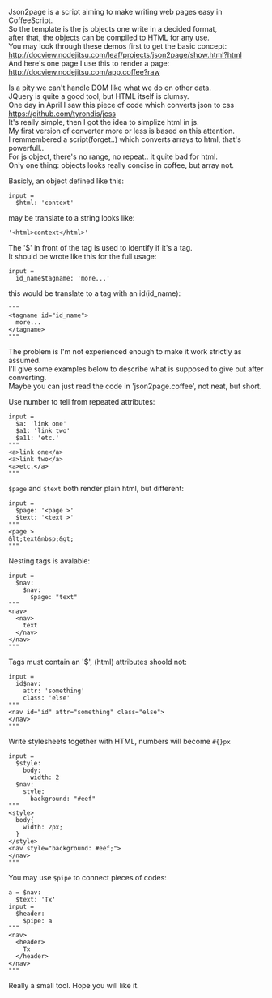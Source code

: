 
Json2page is a script aiming to make writing web pages easy in CoffeeScript.  
So the template is the js objects one write in a decided format,  
after that, the objects can be compiled to HTML for any use.  
You may look through these demos first to get the basic concept:  
http://docview.nodejitsu.com/leaf/projects/json2page/show.html?html  
And here's one page I use this to render a page:  
http://docview.nodejitsu.com/app.coffee?raw  

Is a pity we can't handle DOM like what we do on other data.  
JQuery is quite a good tool, but HTML itself is clumsy.  
One day in April I saw this piece of code which converts json to css  
https://github.com/tyrondis/jcss  
It's really simple, then I got the idea to simplize html in js.  
My first version of converter more or less is based on this attention.  
I remmembered a script(forget..) which converts arrays to html, that's powerfull..  
For js object, there's no range, no repeat.. it quite bad for html.  
Only one thing: objects looks really concise in coffee, but array not.  

Basicly, an object defined like this:  

    input =
      $html: 'context'

may be translate to a string looks like:  

    '<html>context</html>'

The '$' in front of the tag is used to identify if it's a tag.  
It should be wrote like this for the full usage:  

    input =
      id_name$tagname: 'more...'

this would be translate to a tag with an id(id_name):  

    """
    <tagname id="id_name">
      more...
    </tagname>
    """

The problem is I'm not experienced enough to make it work strictly as assumed.  
I'll give some examples below to describe what is supposed to give out after converting.  
Maybe you can just read the code in 'json2page.coffee', not neat, but short.  

Use number to tell from repeated attributes:  

    input =
      $a: 'link one'
      $a1: 'link two'
      $a11: 'etc.'
    """
    <a>link one</a>
    <a>link two</a>
    <a>etc.</a>
    """
`$page` and `$text` both render plain html, but different:  

    input =
      $page: '<page >'
      $text: '<text >'
    """
    <page >
    &lt;text&nbsp;&gt;
    """

Nesting tags is avalable:  

    input =
      $nav:
        $nav:
          $page: "text"
    """
    <nav>
      <nav>
        text
      </nav>
    </nav>
    """

Tags must contain an '$', (html) attributes shoold not:  

    input =
      id$nav:
        attr: 'something'
        class: 'else'
    """
    <nav id="id" attr="something" class="else">
    </nav>
    """

Write stylesheets together with HTML, numbers will become `#{}px`  

    input =
      $style:
        body:
          width: 2
      $nav:
        style:
          background: "#eef"
    """
    <style>
      body{
        width: 2px;
      }
    </style>
    <nav style="background: #eef;">
    </nav>
    """

You may use `$pipe` to connect pieces of codes:  

    a = $nav:
      $text: 'Tx'
    input =
      $header:
        $pipe: a
    """
    <nav>
      <header>
        Tx
      </header>
    </nav>
    """

Really a small tool. Hope you will like it.